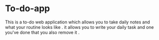# To-do-app
This is a to-do web application which allows you to take daily notes and what your routine looks like .
it allows you to write your daily task and one you've done that you also remove it .
